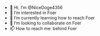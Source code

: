 - 👋 Hi, I’m @NiceDoge4356
- 👀 I’m interested in Foer
- 🌱 I’m currently learning how to reach Foer
- 💞️ I’m looking to collaborate on Foer
- 📫 How to reach me: behind Foer
